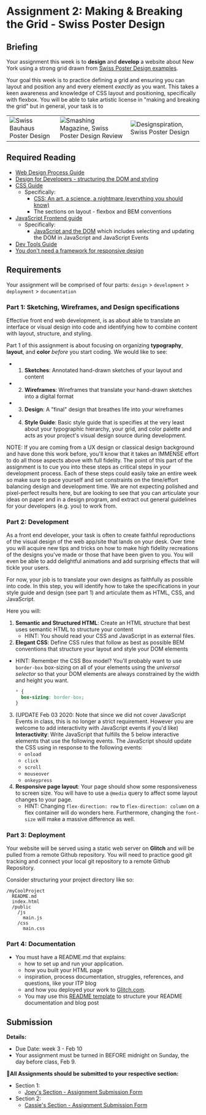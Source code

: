 # Assignment 2: Making & Breaking the Grid - Swiss Poster Design

## Briefing

Your assignment this week is to **design** and **develop** a website about New York using a strong grid drawn from [Swiss Poster Design examples](https://duckduckgo.com/?q=swiss+poster+design&t=ffab&iax=images&ia=images). 

Your goal this week is to practice defining a grid and ensuring you can layout and position any and every element *exactly* as you want. This takes a keen awareness and knowledge of CSS layout and positioning, specifically with flexbox. You will be able to take artistic license in "making and breaking the grid" but in general, your task is to 




|     |     |     |
| :--- | --- | ---   |
|![Swiss Bauhaus Poster Design](https://mir-s3-cdn-cf.behance.net/project_modules/disp/846f1d30168169.560573d11654d.jpg) | ![Smashing Magazine, Swiss Poster Design Review](https://cloud.netlifyusercontent.com/assets/344dbf88-fdf9-42bb-adb4-46f01eedd629/30ec28ab-658a-4397-a974-580743f02566/poster3.jpg) | ![Designspiration, Swiss Poster Design](https://dspncdn.com/a1/media/692x/6f/6a/d1/6f6ad1ecf3ad3577d5b3e184339a82e0.jpg) |

## Required Reading

* [Web Design Process Guide](../guides/web-design-process.md)
* [Design for Developers - structuring the DOM and styling](https://www.taniarascia.com/design-for-developers/)
* [CSS Guide](../guides/css-guide.md)
  * Specifically:
    * [CSS: An art, a science, a nightmare (everything you should know) ](https://www.taniarascia.com/overview-of-css-concepts/)
    * The sections on layout - flexbox and BEM conventions
* [JavaScript Frontend guide](../guides/javascript-frontend-guide.md)
  * Specifically:
    * [JavaScript and the DOM](../guides/javascript-frontend-guide.md#javascript-and-the-dom) which includes selecting and updating the DOM in JavaScript and JavaScript Events
* [Dev Tools Guide](../guides/dev-tools.md)
* [You don't need a framework for responsive design](https://www.taniarascia.com/you-dont-need-a-framework/)

## Requirements

Your assignment will be comprised of four parts: `design` > `development` > `deployment` > `documentation`

### Part 1: Sketching, Wireframes, and Design specifications
Effective front end web development, is as about able to translate an interface or visual design into code and identifying how to combine content with layout, structure, and styling.

Part 1 of this assignment is about focusing on organizing **typography**, **layout**, and **color** *before* you start coding. We would like to see:

* 1. **Sketches**: Annotated hand-drawn sketches of your layout and content
* 2. **Wireframes**: Wireframes that translate your hand-drawn sketches into a digital format
* 3. **Design**: A "final" design that breathes life into your wireframes
* 4. **Style Guide**: Basic style guide that is specifies at the very least about your typographic hierarchy, your grid, and color palette and acts as your project's visual design source during development. 

NOTE: If you are coming from a UX design or classical design background and have done this work before, you'll know that it takes an IMMENSE effort to do all those aspects above with full fidelity. The point of this part of the assignment is to cue you into these steps as critical steps in your development process. Each of these steps could easily take an entire week so make sure to pace yourself and set constraints on the time/effort balancing design and development time. We are not expecting polished and pixel-perfect results here, but are looking to see that you can articulate your ideas on paper and in a design program, and extract out general guidelines for your developers (e.g. you) to work from.

### Part 2: Development

As a front end developer, your task is often to create faithful reproductions of the visual design of the web app/site that lands on your desk. Over time you will acquire new tips and tricks on how to make high fidelity recreations of the designs you've made or those that have been given to you. You will even be able to add delightful animations and add surprising effects that will tickle your users. 

For now, your job is to translate your own designs as faithfully as possible into code. In this step, you will identify how to take the specifications in your style guide and design (see part 1) and articulate them as HTML, CSS, and JavaScript. 

Here you will:
1. **Semantic and Structured HTML**: Create an HTML structure that best uses semantic HTML to structure your content
   * HINT: You should read your CSS and JavaScript in as external files.  
2. **Elegant CSS**: Define CSS rules that follow as best as possible BEM conventions that structure your layout and style your DOM elements
  * HINT: Remember the CSS Box model? You'll probably want to use `border-box` box-sizing on all of your elements using the *universal selector* so that your DOM elements are always constrained by the width and height you want. 
  
    ```css
    * {
      box-sizing: border-box;
    }
    ```
3. (UPDATE Feb 03 2020: Note that since we did not cover JavaScript Events in class, this is no longer a strict requirement. However you are welcome to add interactivity with JavaScript events if you'd like) **Interactivity**: Write JavaScript that fulfills the 5 below interactive elements that use the following events. The JavaScript should update the CSS using in response to the following events:
   * `onload`
   * `click`
   * `scroll`
   * `mouseover`
   * `onkeypress`
4. **Responsive page layout**: Your page should show some responsiveness to screen size. You will have to use a `@media` query to affect some layout changes to your page. 
   * HINT: Changing `flex-direction: row` to `flex-direction: column` on a flex container will do wonders here. Furthermore, changing the `font-size` will make a massive difference as well. 

### Part 3: Deployment
Your website will be served using a static web server on **Glitch** and will be pulled from a remote Github repository. You will need to practice good git tracking and connect your local git repository to a remote Github Repository. 

Consider structuring your project directory like so:

```
/myCoolProject
  README.md
  index.html
  /public
    /js
      main.js
    /css
      main.css
```

<!-- You can copy the code from Assignment `01` from last week and put your static HTML, CSS, and JavaScript files into the correct directories. 

**e.g.**:
* `index.html`
* `/views`:
  * `about.html`
* `/public`:
  * `/js`:
    * `main.js`
  * `/css`:
    * `main.css` -->
  
### Part 4: Documentation
* You must have a README.md that explains:
    * how to set up and run your application.
    * how you built your HTML page
    * inspiration, process documentation, struggles, references, and questions, like your ITP blog
    * and how you deployed your work to [Glitch.com](https://glitch.com).
  * You may use this [README template](/templates/readme-template.md) to structure your README documentation and blog post

## Submission

**Details:**
* Due Date: week 3 - Feb 10
* Your assignment must be turned in BEFORE midnight on Sunday, the day before class, Feb 9.

**📨All Assignments should be submitted to your respective section:**
* Section 1:
  * [Joey's Section - Assignment Submission Form](https://forms.gle/GkLsRM581kfyHg6W6)
* Section 2:
  * [Cassie's Section - Assignment Submission Form](https://forms.gle/pzxHjZtq1iP5WAyv9)

